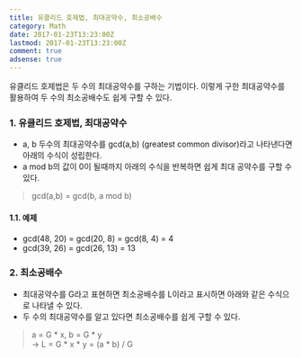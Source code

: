 ```yaml
---
title: 유클리드 호제법, 최대공약수, 최소공배수
category: Math
date: 2017-01-23T13:23:00Z
lastmod: 2017-01-23T13:23:00Z
comment: true
adsense: true
---
```


유클리드 호제법은 두 수의 최대공약수를 구하는 기법이다. 이렇게 구한 최대공약수를 활용하여 두 수의 최소공배수도 쉽게 구할 수 있다.

### 1. 유클리드 호제법, 최대공약수

* a, b 두수의 최대공약수를 gcd(a,b) (greatest common divisor)라고 나타낸다면 아래의 수식이 성립한다.
* a mod b의 값이 0이 될때까지 아래의 수식을 반복하면 쉽게 최대 공약수를 구할 수 있다.

> gcd(a,b) = gcd(b, a mod b)

#### 1.1. 예제

* gcd(48, 20) = gcd(20, 8) = gcd(8, 4) = 4
* gcd(39, 26) = gcd(26, 13) = 13

### 2. 최소공배수

* 최대공약수를 G라고 표현하면 최소공배수를 L이라고 표시하면 아래와 같은 수식으로 나타낼 수 있다.
* 두 수의 최대공약수를 알고 있다면 최소공배수를 쉽게 구할 수 있다.

> a = G * x, b = G * y <br>
> -> L = G * x * y = (a * b) / G
